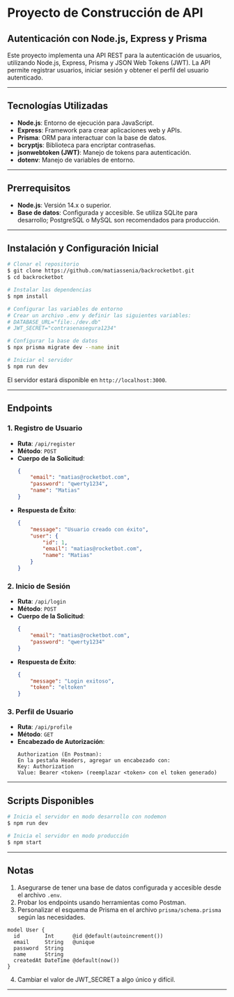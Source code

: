 # Proyecto de Construcción de API

## Autenticación con Node.js, Express y Prisma

Este proyecto implementa una API REST para la autenticación de usuarios, utilizando Node.js, Express, Prisma y JSON Web Tokens (JWT). La API permite registrar usuarios, iniciar sesión y obtener el perfil del usuario autenticado.

---

## Tecnologías Utilizadas

- **Node.js**: Entorno de ejecución para JavaScript.
- **Express**: Framework para crear aplicaciones web y APIs.
- **Prisma**: ORM para interactuar con la base de datos.
- **bcryptjs**: Biblioteca para encriptar contraseñas.
- **jsonwebtoken (JWT)**: Manejo de tokens para autenticación.
- **dotenv**: Manejo de variables de entorno.

---

## Prerrequisitos

- **Node.js**: Versión 14.x o superior.
- **Base de datos**: Configurada y accesible. Se utiliza SQLite para desarrollo; PostgreSQL o MySQL son recomendados para producción.

---

## Instalación y Configuración Inicial

```bash
# Clonar el repositorio
$ git clone https://github.com/matiassenia/backrocketbot.git
$ cd backrocketbot

# Instalar las dependencias
$ npm install

# Configurar las variables de entorno
# Crear un archivo .env y definir las siguientes variables:
# DATABASE_URL="file:./dev.db"
# JWT_SECRET="contrasenasegura1234"

# Configurar la base de datos
$ npx prisma migrate dev --name init

# Iniciar el servidor
$ npm run dev
```

El servidor estará disponible en `http://localhost:3000`.

---

## Endpoints

### **1. Registro de Usuario**

- **Ruta**: `/api/register`
- **Método**: `POST`
- **Cuerpo de la Solicitud**:
  ```json
  {
      "email": "matias@rocketbot.com",
      "password": "qwerty1234",
      "name": "Matias"
  }
  ```
- **Respuesta de Éxito**:
  ```json
  {
      "message": "Usuario creado con éxito",
      "user": {
          "id": 1,
          "email": "matias@rocketbot.com",
          "name": "Matias"
      }
  }
  ```

### **2. Inicio de Sesión**

- **Ruta**: `/api/login`
- **Método**: `POST`
- **Cuerpo de la Solicitud**:
  ```json
  {
      "email": "matias@rocketbot.com",
      "password": "qwerty1234"
  }
  ```
- **Respuesta de Éxito**:
  ```json
  {
      "message": "Login exitoso",
      "token": "eltoken"
  }
  ```

### **3. Perfil de Usuario**

- **Ruta**: `/api/profile`
- **Método**: `GET`
- **Encabezado de Autorización**:
  ```
  Authorization (En Postman):
  En la pestaña Headers, agregar un encabezado con:
  Key: Authorization
  Value: Bearer <token> (reemplazar <token> con el token generado)
  ```

---

## Scripts Disponibles

```bash
# Inicia el servidor en modo desarrollo con nodemon
$ npm run dev

# Inicia el servidor en modo producción
$ npm start
```

---

## Notas

1. Asegurarse de tener una base de datos configurada y accesible desde el archivo `.env`.
2. Probar los endpoints usando herramientas como Postman.
3. Personalizar el esquema de Prisma en el archivo `prisma/schema.prisma` según las necesidades.

```prisma
model User {
  id        Int      @id @default(autoincrement())
  email     String   @unique
  password  String
  name      String
  createdAt DateTime @default(now())
}
```

4. Cambiar el valor de JWT_SECRET a algo único y difícil.

---

